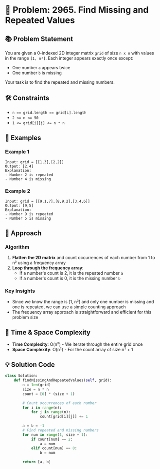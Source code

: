# 📌 Problem: 2965. Find Missing and Repeated Values

## 📚 Problem Statement
You are given a 0-indexed 2D integer matrix `grid` of size `n x n` with values in the range `[1, n²]`. Each integer appears exactly once except:

- One number `a` appears twice
- One number `b` is missing

Your task is to find the repeated and missing numbers.

## 🛠️ Constraints
- `n == grid.length == grid[i].length`
- `2 <= n <= 50`
- `1 <= grid[i][j] <= n * n`

## 🌟 Examples

### Example 1
```
Input: grid = [[1,3],[2,2]]
Output: [2,4]
Explanation: 
- Number 2 is repeated
- Number 4 is missing
```

### Example 2
```
Input: grid = [[9,1,7],[8,9,2],[3,4,6]]
Output: [9,5]
Explanation: 
- Number 9 is repeated
- Number 5 is missing
```

## 🚀 Approach

### Algorithm
1. **Flatten the 2D matrix** and count occurrences of each number from 1 to n² using a frequency array
2. **Loop through the frequency array**:
   - If a number's count is 2, it is the repeated number `a`
   - If a number's count is 0, it is the missing number `b`

### Key Insights
- Since we know the range is [1, n²] and only one number is missing and one is repeated, we can use a simple counting approach
- The frequency array approach is straightforward and efficient for this problem size

## 🔧 Time & Space Complexity
- **Time Complexity**: O(n²) - We iterate through the entire grid once
- **Space Complexity**: O(n²) - For the count array of size n² + 1

## 💡 Solution Code
```python
class Solution:
    def findMissingAndRepeatedValues(self, grid):
        n = len(grid)
        size = n * n
        count = [0] * (size + 1)
        
        # Count occurrences of each number
        for i in range(n):
            for j in range(n):
                count[grid[i][j]] += 1
        
        a = b = -1
        # Find repeated and missing numbers
        for num in range(1, size + 1):
            if count[num] == 2:
                a = num
            elif count[num] == 0:
                b = num
        
        return [a, b]
```

